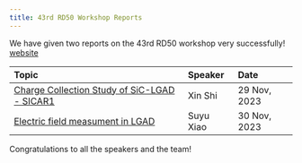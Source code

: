 ```yaml
---
title: 43rd RD50 Workshop Reports
---
```


We have given two reports on the 43rd RD50 workshop very successfully! [website](https://indico.cern.ch/event/1334364/)


|Topic|Speaker|Date|
|  :----  | :----  | :----  |
|[Charge Collection Study of SiC-LGAD - SICAR1](https://indico.cern.ch/event/1334364/contributions/5672056/)   |Xin Shi     |29 Nov, 2023|  
|[Electric field measument in LGAD](https://indico.cern.ch/event/1334364/contributions/5672085/)                 |Suyu Xiao |30 Nov, 2023|

Congratulations to all the speakers and the team!
